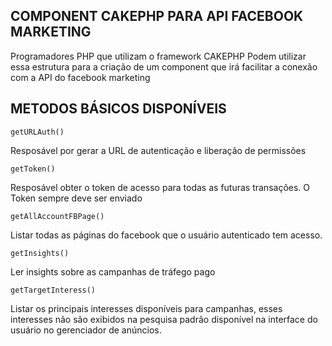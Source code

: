 ## COMPONENT CAKEPHP PARA API FACEBOOK MARKETING ##

Programadores PHP que utilizam o framework CAKEPHP 
Podem utilizar essa estrutura para a criação de um component que irá facilitar a conexão com a API do facebook marketing

## METODOS BÁSICOS DISPONÍVEIS ##

```getURLAuth()```

Resposável por gerar a URL de autenticação e liberação de permissões


```getToken()```

Resposável obter o token de acesso para todas as futuras transações. O Token sempre deve ser enviado


```getAllAccountFBPage()```

Listar todas as páginas do facebook que o usuário autenticado tem acesso.



```getInsights()```

Ler insights sobre as campanhas de tráfego pago


``` getTargetInteress() ```

Listar os principais interesses disponíveis para campanhas, esses interesses não são exibidos na pesquisa padrão disponível na interface do usuário no gerenciador de anúncios.
